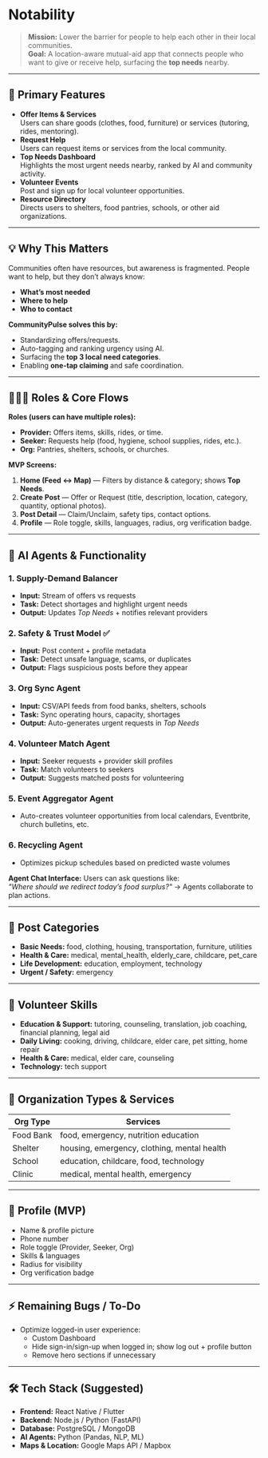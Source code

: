 # Notability

> **Mission:** Lower the barrier for people to help each other in their local communities.  
> **Goal:** A location-aware mutual-aid app that connects people who want to give or receive help, surfacing the **top needs** nearby.

---

## 🌟 Primary Features

- **Offer Items & Services**  
  Users can share goods (clothes, food, furniture) or services (tutoring, rides, mentoring).  
- **Request Help**  
  Users can request items or services from the local community.  
- **Top Needs Dashboard**  
  Highlights the most urgent needs nearby, ranked by AI and community activity.  
- **Volunteer Events**  
  Post and sign up for local volunteer opportunities.  
- **Resource Directory**  
  Directs users to shelters, food pantries, schools, or other aid organizations.  

---

## 💡 Why This Matters

Communities often have resources, but awareness is fragmented. People want to help, but they don’t always know:  

- **What’s most needed**  
- **Where to help**  
- **Who to contact**  

**CommunityPulse solves this by:**  

- Standardizing offers/requests.  
- Auto-tagging and ranking urgency using AI.  
- Surfacing the **top 3 local need categories**.  
- Enabling **one-tap claiming** and safe coordination.  

---

## 🧑‍🤝‍🧑 Roles & Core Flows

**Roles (users can have multiple roles):**

- **Provider:** Offers items, skills, rides, or time.  
- **Seeker:** Requests help (food, hygiene, school supplies, rides, etc.).  
- **Org:** Pantries, shelters, schools, or churches.  

**MVP Screens:**  

1. **Home (Feed ↔ Map)** — Filters by distance & category; shows **Top Needs**.  
2. **Create Post** — Offer or Request (title, description, location, category, quantity, optional photos).  
3. **Post Detail** — Claim/Unclaim, safety tips, contact options.  
4. **Profile** — Role toggle, skills, languages, radius, org verification badge.  

---

## 🤖 AI Agents & Functionality

### 1. Supply-Demand Balancer
- **Input:** Stream of offers vs requests  
- **Task:** Detect shortages and highlight urgent needs  
- **Output:** Updates *Top Needs* + notifies relevant providers  

### 2. Safety & Trust Model ✅
- **Input:** Post content + profile metadata  
- **Task:** Detect unsafe language, scams, or duplicates  
- **Output:** Flags suspicious posts before they appear  

### 3. Org Sync Agent
- **Input:** CSV/API feeds from food banks, shelters, schools  
- **Task:** Sync operating hours, capacity, shortages  
- **Output:** Auto-generates urgent requests in *Top Needs*  

### 4. Volunteer Match Agent
- **Input:** Seeker requests + provider skill profiles  
- **Task:** Match volunteers to seekers  
- **Output:** Suggests matched posts for volunteering  

### 5. Event Aggregator Agent
- Auto-creates volunteer opportunities from local calendars, Eventbrite, church bulletins, etc.  

### 6. Recycling Agent
- Optimizes pickup schedules based on predicted waste volumes  

**Agent Chat Interface:** Users can ask questions like:  
*"Where should we redirect today’s food surplus?"* → Agents collaborate to plan actions.  

---

## 📂 Post Categories

- **Basic Needs:** food, clothing, housing, transportation, furniture, utilities  
- **Health & Care:** medical, mental_health, elderly_care, childcare, pet_care  
- **Life Development:** education, employment, technology  
- **Urgent / Safety:** emergency  

---

## 🤝 Volunteer Skills

- **Education & Support:** tutoring, counseling, translation, job coaching, financial planning, legal aid  
- **Daily Living:** cooking, driving, childcare, elder care, pet sitting, home repair  
- **Health & Care:** medical, elder care, counseling  
- **Technology:** tech support  

---

## 🏢 Organization Types & Services

| Org Type   | Services                                  |
|------------|------------------------------------------|
| Food Bank  | food, emergency, nutrition education     |
| Shelter    | housing, emergency, clothing, mental health |
| School     | education, childcare, food, technology  |
| Clinic     | medical, mental health, emergency        |

---

## 👤 Profile (MVP)

- Name & profile picture  
- Phone number  
- Role toggle (Provider, Seeker, Org)  
- Skills & languages  
- Radius for visibility  
- Org verification badge  

---

## ⚡ Remaining Bugs / To-Do

- Optimize logged-in user experience:  
  - Custom Dashboard  
  - Hide sign-in/sign-up when logged in; show log out + profile button  
  - Remove hero sections if unnecessary  

---

## 🛠 Tech Stack (Suggested)

- **Frontend:** React Native / Flutter  
- **Backend:** Node.js / Python (FastAPI)  
- **Database:** PostgreSQL / MongoDB  
- **AI Agents:** Python (Pandas, NLP, ML)  
- **Maps & Location:** Google Maps API / Mapbox  
